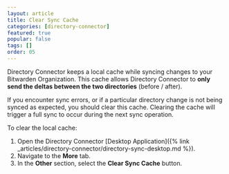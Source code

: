 ```yaml
---
layout: article
title: Clear Sync Cache
categories: [directory-connector]
featured: true
popular: false
tags: []
order: 05
---
```


Directory Connector keeps a local cache while syncing changes to your Bitwarden Organization. This cache allows Directory Connector to **only send the deltas between the two directories** (before / after).

If you encounter sync errors, or if a particular directory change is not being synced as expected, you should clear this cache. Clearing the cache will trigger a full sync to occur during the next sync operation.

To clear the local cache:

1. Open the Directory Connector [Desktop Application]({% link _articles/directory-connector/directory-sync-desktop.md %}).
2. Navigate to the **More** tab.
3. In the **Other** section, select the **Clear Sync Cache** button.
